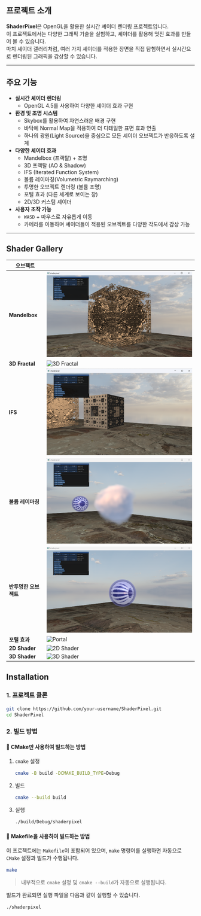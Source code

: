 ## 프로젝트 소개  
**ShaderPixel**은 OpenGL을 활용한 실시간 셰이더 렌더링 프로젝트입니다.  
이 프로젝트에서는 다양한 그래픽 기술을 실험하고, 셰이더를 활용해 멋진 효과를 만들어 볼 수 있습니다.  
마치 셰이더 갤러리처럼, 여러 가지 셰이더를 적용한 장면을 직접 탐험하면서 실시간으로 렌더링된 그래픽을 감상할 수 있습니다.  

---

## 주요 기능  
- **실시간 셰이더 렌더링**  
  - OpenGL 4.5를 사용하여 다양한 셰이더 효과 구현  
- **환경 및 조명 시스템**  
  - Skybox를 활용하여 자연스러운 배경 구현  
  - 바닥에 Normal Map을 적용하여 더 디테일한 표면 효과 연출  
  - 하나의 광원(Light Source)을 중심으로 모든 셰이더 오브젝트가 반응하도록 설계  
- **다양한 셰이더 효과**  
  - Mandelbox (프랙탈) + 조명  
  - 3D 프랙탈 (AO & Shadow)  
  - IFS (Iterated Function System)  
  - 볼륨 레이마칭(Volumetric Raymarching)  
  - 투명한 오브젝트 렌더링 (볼륨 조명)  
  - 포털 효과 (다른 세계로 보이는 창)  
  - 2D/3D 커스텀 셰이더  
- **사용자 조작 가능**  
  - `WASD` + 마우스로 자유롭게 이동  
  - 카메라를 이동하며 셰이더들이 적용된 오브젝트를 다양한 각도에서 감상 가능  

---

## Shader Gallery

| 오브젝트 |   |
|----------|---------|
| **Mandelbox** | ![Mandelbox](https://github.com/ksro0128/ShaderPixel/blob/main/docs/images/Mandelbox.png) |
| **3D Fractal** | ![3D Fractal](https://github.com/ksro0128/ShaderPixel/blob/main/docs/images/3D%20Fractal.gif) |
| **IFS** | ![IFS](https://github.com/ksro0128/ShaderPixel/blob/main/docs/images/IFS.png) |
| **볼륨 레이마칭** | ![Volumetric Raymarching](https://github.com/ksro0128/ShaderPixel/blob/main/docs/images/Volumetric%20Raymarching.png) |
| **반투명한 오브젝트** | ![Translucent Object](https://github.com/ksro0128/ShaderPixel/blob/main/docs/images/Translucent%20Object.png) |
| **포털 효과** | ![Portal](https://github.com/ksro0128/ShaderPixel/blob/main/docs/images/Portal.gif) |
| **2D Shader** | ![2D Shader](https://github.com/ksro0128/ShaderPixel/blob/main/docs/images/2D%20Shader.gif) |
| **3D Shader** | ![3D Shader](https://github.com/ksro0128/ShaderPixel/blob/main/docs/images/3D%20Shader.gif) |




## Installation

### 1. 프로젝트 클론
```sh
git clone https://github.com/your-username/ShaderPixel.git
cd ShaderPixel
```

### 2. 빌드 방법

#### 🔹 **CMake만 사용하여 빌드하는 방법**
1. `cmake` 설정  
   ```sh
   cmake -B build -DCMAKE_BUILD_TYPE=Debug
   ```
2. 빌드  
   ```sh
   cmake --build build
   ```
3. 실행  
   ```sh
   ./build/Debug/shaderpixel
   ```

#### 🔹 **Makefile을 사용하여 빌드하는 방법**  
이 프로젝트에는 `Makefile`이 포함되어 있으며, `make` 명령어를 실행하면 자동으로 `CMake` 설정과 빌드가 수행됩니다.

```sh
make
```
> 내부적으로 `cmake` 설정 및 `cmake --build`가 자동으로 실행됩니다.

빌드가 완료되면 실행 파일을 다음과 같이 실행할 수 있습니다.
```sh
./shaderpixel
```
